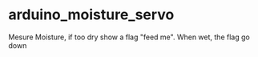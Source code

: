 # arduino_moisture_servo
Mesure Moisture, if too dry show a flag "feed me". When wet, the flag go down
